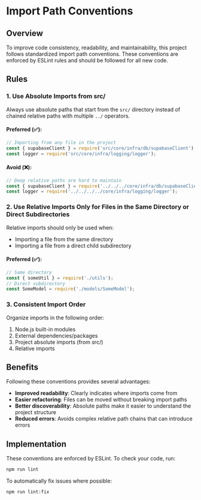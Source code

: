 # Import Path Conventions

## Overview

To improve code consistency, readability, and maintainability, this project follows standardized import path conventions. These conventions are enforced by ESLint rules and should be followed for all new code.

## Rules

### 1. Use Absolute Imports from src/

Always use absolute paths that start from the `src/` directory instead of chained relative paths with multiple `../` operators.

#### Preferred (✅):
```javascript
// Importing from any file in the project
const { supabaseClient } = require('src/core/infra/db/supabaseClient');
const logger = require('src/core/infra/logging/logger');
```

#### Avoid (❌):
```javascript
// Deep relative paths are hard to maintain
const { supabaseClient } = require('../../../core/infra/db/supabaseClient');
const logger = require('../../../../core/infra/logging/logger');
```

### 2. Use Relative Imports Only for Files in the Same Directory or Direct Subdirectories

Relative imports should only be used when:
- Importing a file from the same directory
- Importing a file from a direct child subdirectory

#### Preferred (✅):
```javascript
// Same directory
const { someUtil } = require('./utils');
// Direct subdirectory
const SomeModel = require('./models/SomeModel');
```

### 3. Consistent Import Order

Organize imports in the following order:
1. Node.js built-in modules
2. External dependencies/packages
3. Project absolute imports (from src/)
4. Relative imports

## Benefits

Following these conventions provides several advantages:
- **Improved readability**: Clearly indicates where imports come from
- **Easier refactoring**: Files can be moved without breaking import paths
- **Better discoverability**: Absolute paths make it easier to understand the project structure
- **Reduced errors**: Avoids complex relative path chains that can introduce errors

## Implementation

These conventions are enforced by ESLint. To check your code, run:

```bash
npm run lint
```

To automatically fix issues where possible:

```bash
npm run lint:fix
``` 